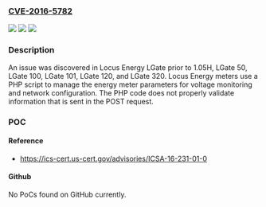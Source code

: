 ### [CVE-2016-5782](https://cve.mitre.org/cgi-bin/cvename.cgi?name=CVE-2016-5782)
![](https://img.shields.io/static/v1?label=Product&message=Locus%20Energy%20LGate%20through%20320&color=blue)
![](https://img.shields.io/static/v1?label=Version&message=Locus%20Energy%20LGate%20through%20320%20&color=brightgreen)
![](https://img.shields.io/static/v1?label=Vulnerability&message=Locus%20Energy%20LGate%20Command%20Injection%20Vulnerability&color=brightgreen)

### Description

An issue was discovered in Locus Energy LGate prior to 1.05H, LGate 50, LGate 100, LGate 101, LGate 120, and LGate 320. Locus Energy meters use a PHP script to manage the energy meter parameters for voltage monitoring and network configuration. The PHP code does not properly validate information that is sent in the POST request.

### POC

#### Reference
- https://ics-cert.us-cert.gov/advisories/ICSA-16-231-01-0

#### Github
No PoCs found on GitHub currently.

